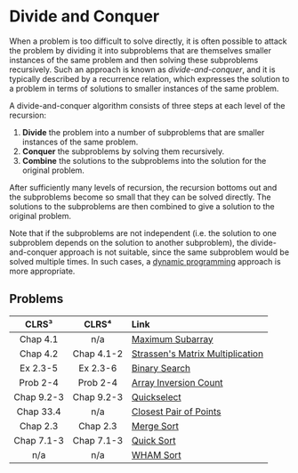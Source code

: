 # Divide and Conquer

When a problem is too difficult to solve directly, it is often possible to attack the problem by dividing it into subproblems that are themselves smaller instances of the same problem and then solving these subproblems recursively. Such an approach is known as *divide-and-conquer*, and it is typically described by a recurrence relation, which expresses the solution to a problem in terms of solutions to smaller instances of the same problem.

A divide-and-conquer algorithm consists of three steps at each level of the recursion:

1. **Divide** the problem into a number of subproblems that are smaller instances of the same problem.
2. **Conquer** the subproblems by solving them recursively.
3. **Combine** the solutions to the subproblems into the solution for the original problem.

After sufficiently many levels of recursion, the recursion bottoms out and the subproblems become so small that they can be solved directly. The solutions to the subproblems are then combined to give a solution to the original problem.

Note that if the subproblems are not independent (i.e. the solution to one subproblem depends on the solution to another subproblem), the divide-and-conquer approach is not suitable, since the same subproblem would be solved multiple times. In such cases, a [dynamic programming](https://github.com/pl3onasm/Algorithms/tree/main/algorithms/dynamic-programming) approach is more appropriate.

## Problems

| **CLRS³** | **CLRS⁴** | **Link** |
|:---:|:---:|:---|
| Chap 4.1 | n/a | [Maximum Subarray](https://github.com/pl3onasm/Algorithms/tree/main/algorithms/divide-and-conquer/max-subarray)
| Chap 4.2 | Chap 4.1-2 | [Strassen's Matrix Multiplication](https://github.com/pl3onasm/AADS/tree/main/algorithms/divide-and-conquer/strassen)
| Ex 2.3-5 | Ex 2.3-6 | [Binary Search](https://github.com/pl3onasm/Algorithms/tree/main/algorithms/divide-and-conquer/binary-search)
| Prob 2-4 | Prob 2-4 | [Array Inversion Count](https://github.com/pl3onasm/Algorithms/tree/main/algorithms/divide-and-conquer/array-inversion-count)
| Chap 9.2-3 | Chap 9.2-3 | [Quickselect](https://github.com/pl3onasm/Algorithms/tree/main/algorithms/divide-and-conquer/quickselect)
| Chap 33.4 | n/a | [Closest Pair of Points](https://github.com/pl3onasm/Algorithms/tree/main/algorithms/divide-and-conquer/closest-pair-of-points)
| Chap 2.3 | Chap 2.3 | [Merge Sort](https://github.com/pl3onasm/Algorithms/tree/main/algorithms/sorting/merge-sort)
| Chap 7.1-3 | Chap 7.1-3 | [Quick Sort](https://github.com/pl3onasm/Algorithms/tree/main/algorithms/sorting/quick-sort)
| n/a | n/a | [WHAM Sort](https://github.com/pl3onasm/Algorithms/tree/main/algorithms/sorting/wham-sort)
